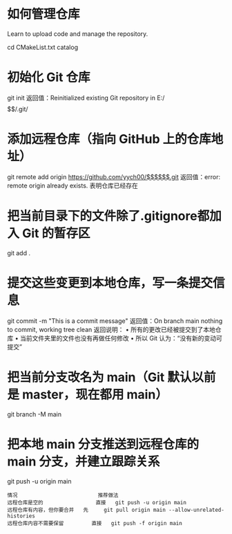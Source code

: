 # 如何管理仓库
Learn to upload code and manage the repository.

cd CMakeList.txt catalog

# 初始化 Git 仓库
git init
    返回值：Reinitialized existing Git repository in E:/$$$$$$/.git/
  
# 添加远程仓库（指向 GitHub 上的仓库地址）
git remote add origin https://github.com/yych00/$$$$$$.git
    返回值：error: remote origin already exists. 表明仓库已经存在

# 把当前目录下的文件除了.gitignore都加入 Git 的暂存区
git add .

# 提交这些变更到本地仓库，写一条提交信息
git commit -m "This is a commit message"
    返回值：On branch main
            nothing to commit, working tree clean
    返回说明：
          •  所有的更改已经被提交到了本地仓库
          •  当前文件夹里的文件也没有再做任何修改
          •  所以 Git 认为：“没有新的变动可提交”

# 把当前分支改名为 main（Git 默认以前是 master，现在都用 main）
git branch -M main

# 把本地 main 分支推送到远程仓库的 main 分支，并建立跟踪关系
git push -u origin main

    情况	                        推荐做法
    远程仓库是空的	                直接   git push -u origin main
    远程仓库有内容，但你要合并	先     git pull origin main --allow-unrelated-histories
    远程仓库内容不需要保留	        直接   git push -f origin main



